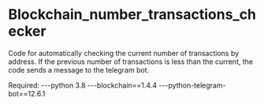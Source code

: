 # Blockchain_number_transactions_checker

Code for automatically checking the current number of transactions by address.
If the previous number of transactions is less than the current, the code sends a message to the telegram bot.

Required:
        ---python 3.8
        ---blockchain==1.4.4
        ---python-telegram-bot==12.6.1
        


